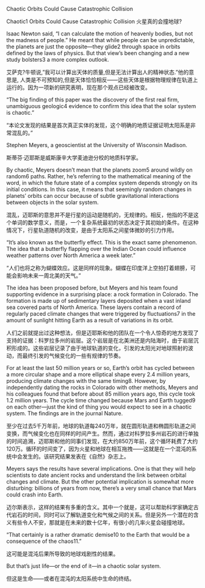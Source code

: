 Chaotic Orbits Could Cause Catastrophic Collision

Chaotic1 Orbits Could Cause Catastrophic Collision 火星真的会撞地球?

Isaac Newton said, “I can calculate the motion of heavenly bodies, but not the madness of people.” He meant that while people can be unpredictable, the planets are just the opposite—they glide2 through space in orbits defined by the laws of physics. But that view’s been changing and a new study bolsters3 a more complex outlook.

艾萨克?牛顿说,”我可以计算出天体的质量,但是无法计算出人的精神状态.”他的意思是, 人类是不可预知的,但是天体恰恰相反——这些天体是根据物理规律在轨道上运行的。因为一项新的研究表明，现在那个观点已经被改变。

“The big finding of this paper was the discovery of the first real firm, unambiguous geologic4 evidence to confirm this idea that the solar system is chaotic.”

“本论文发现的结果是首次真正实体的发现，这个明确的地质证据证明太阳系是非常混乱的。”

Stephen Meyers, a geoscientist at the University of Wisconsin Madison.

斯蒂芬·迈耶斯是威斯康辛大学麦迪逊分校的地质科学家。

By chaotic, Meyers doesn’t mean that the planets zoom5 around wildly on random6 paths. Rather, he’s referring to the mathematical meaning of the word, in which the future state of a complex system depends strongly on its initial conditions. In this case, it means that seemingly random changes in planets’ orbits can occur because of subtle gravitational interactions between objects in the solar system.

混乱，迈耶斯的意思并不是行星的运动是随机的，无规律的。相反，他指的不是这个单词的数学意义，而是，一个复杂系统最初的状态决定于其初始的条件。在这种情况下，行星轨道随机的改变，是由于太阳系之间星体微妙的引力作用。

“It’s also known as the butterfly effect. This is the exact same phenomenon. The idea that a butterfly flapping over the Indian Ocean could influence weather patterns over North America a week later.”

“人们也将之称为蝴蝶效应。这是同样的现象。蝴蝶在印度洋上空拍打着翅膀，可能会影响未来一周北美的天气。”

The idea has been proposed before, but Meyers and his team found supporting evidence in a surprising place: a rock formation in Colorado. The formation is made up of sedimentary layers deposited when a vast inland sea covered parts of North America. These layers contain a record of regularly paced climate changes that were triggered by fluctuations7 in the amount of sunlight hitting Earth as a result of variations in its orbit.

人们之前就提出过这种想法，但是迈耶斯和他的团队在一个令人惊奇的地方发现了支持的证据：科罗拉多州的岩层。这个岩层是在北美洲还是内陆海时，由于岩层沉积形成的。这些岩层记录了由于地球轨道的变化，引发的太阳光对地球照射的波动，而最终引发的气候变化的一些有规律的节奏。

For at least the last 50 million years or so, Earth’s orbit has cycled between a more circular shape and a more elliptical shape every 2.4 million years, producing climate changes with the same timing8. However, by independently dating the rocks in Colorado with other methods, Meyers and his colleagues found that before about 85 million years ago, this cycle took 1.2 million years. The cycle time changed because Mars and Earth tugged9 on each other—just the kind of thing you would expect to see in a chaotic system. The findings are in the journal Nature.

至少在过去5千万年前，地球的轨道每240万年，就在圆形轨道和椭圆形轨道之间变换，而气候变化也在同样的时间产生。然而，通过对科罗拉多州岩石的进行单独的时间追溯，迈耶斯和他的同事们发现，在大约850万年前，这个循环耗费了大约120万。循环的时间变了，因为火星和地球在相互拖拽——这就是在一个混沌的系统中会发生的。该研究结果发表在《自然》杂志上。

Meyers says the results have several implications. One is that they will help scientists to date ancient rocks and understand the link between orbital changes and climate. But the other potential implication is somewhat more disturbing: billions of years from now, there’s a very small chance that Mars could crash into Earth.

迈尔斯表示，这样的结果有多重的含义。其中一个就是，这可以帮助科学家确定古代岩石的时间，同时可以了解轨道变化和气候之间的关系。但是另外一个潜在的含义有些令人不安，那就是在未来的数十亿年，有很小的几率火星会碰撞地球。

“That certainly is a rather dramatic demise10 to the Earth that would be a consequence of the chaos11.”

这可能是混沌后果所导致的地球戏剧性的结果。

But that’s just life—or the end of it—in a chaotic solar system.

但这是生命——或者在混沌的太阳系统中生命的终结。
